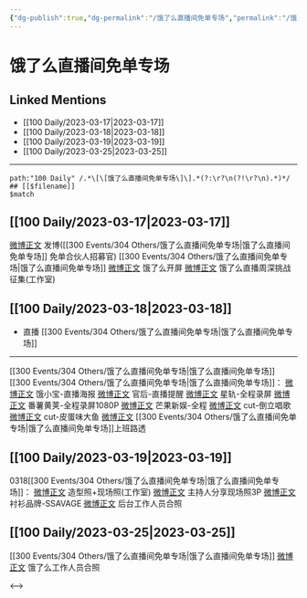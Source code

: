 ```yaml
---
{"dg-publish":true,"dg-permalink":"/饿了么直播间免单专场","permalink":"/饿了么直播间免单专场/","created":"2023-03-19T00:39:28.210+08:00","updated":"2023-04-10T17:19:13.571+08:00"}
---
```


# 饿了么直播间免单专场

## Linked Mentions
- [[100 Daily/2023-03-17\|2023-03-17]]
- [[100 Daily/2023-03-18\|2023-03-18]]
- [[100 Daily/2023-03-19\|2023-03-19]]
- [[100 Daily/2023-03-25\|2023-03-25]]


---

```expander
path:"100 Daily" /.*\[\[饿了么直播间免单专场\]\].*(?:\r?\n(?!\r?\n).*)*/
## [[$filename]]
$match
```
## [[100 Daily/2023-03-17\|2023-03-17]]
[微博正文](https://weibo.com/1736988591/4880266026288976) 发博([[300 Events/304 Others/饿了么直播间免单专场\|饿了么直播间免单专场]] 免单合伙人招募官)
[[300 Events/304 Others/饿了么直播间免单专场\|饿了么直播间免单专场]]
[微博正文](https://weibo.com/5117812753/4880242889723158) 饿了么开屏
[微博正文](https://weibo.com/7478855230/4880272451180091) 饿了么直播周深挑战征集(工作室)
## [[100 Daily/2023-03-18\|2023-03-18]]
  - 直播 [[300 Events/304 Others/饿了么直播间免单专场\|饿了么直播间免单专场]]
---
[[300 Events/304 Others/饿了么直播间免单专场\|饿了么直播间免单专场]]
[[300 Events/304 Others/饿了么直播间免单专场\|饿了么直播间免单专场]]：
[微博正文](http://weibo.com/2606197387/MxOfqrO6u) 饿小宝-直播海报
[微博正文](http://weibo.com/5248300719/MxOAsq0tU) 官后-直播提醒
[微博正文](http://weibo.com/6466290670/MxT80hHEZ) 星轨-全程录屏
[微博正文](http://weibo.com/1786590437/MxS9oeJrk) 番薯黄荚-全程录屏1080P
[微博正文](http://weibo.com/1591169702/MxRyWzPs6) 芒果新娱-全程
[微博正文](https://weibo.com/5291824241/MxRv94vzA) cut-倒立唱歌
[微博正文](https://weibo.com/5883814680/MxSOOoa5A) cut-皮蛋味大鱼
[微博正文](http://weibo.com/7495641082/MxSm12yRc) [[300 Events/304 Others/饿了么直播间免单专场\|饿了么直播间免单专场]]上班路透
## [[100 Daily/2023-03-19\|2023-03-19]]
0318[[300 Events/304 Others/饿了么直播间免单专场\|饿了么直播间免单专场]]：
[微博正文](https://weibo.com/7478855230/4880999449889030) 造型照+现场照(工作室)
[微博正文](https://weibo.com/1645425130/4881049744839381) 主持人分享现场照3P
[微博正文](https://weibo.com/7734865763/4881073999709618) 衬衫品牌-SSAVAGE
[微博正文](https://weibo.com/1819810635/4881083370308264) 后台工作人员合照
## [[100 Daily/2023-03-25\|2023-03-25]]
[[300 Events/304 Others/饿了么直播间免单专场\|饿了么直播间免单专场]]
[微博正文](https://weibo.com/1633407734/4883314026480896) 饿了么工作人员合照

<-->